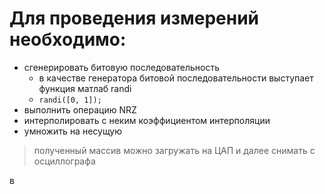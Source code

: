 # Для проведения измерений необходимо:
* сгенерировать битовую последовательность
  - в качестве генератора битовой последовательности выступает функция матлаб randi
  - ```randi([0, 1]);```
* выполнить операцию NRZ
* интерполировать с неким коэффициентом интерполяции
* умножить на несущую
> полученный массив можно загружать на ЦАП и далее снимать с осциллографа

в
